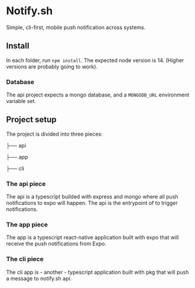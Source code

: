 # Notify.sh

Simple, cli-first, mobile push notification across systems.

## Install

In each folder, run `npm install`. The expected node version is 14. (Higher versions are probably going to work).

### Database

The api project expects a mongo database, and a `MONGODB_URL` environment variable set.

## Project setup

The project is divided into three pieces:

├── api

├── app

├── cli

### The api piece

The api is a typescript builded with express and mongo where all push notifications to expo will happen. The api is the entrypoint of to trigger notifications.

### The app piece

The app is a typescript react-native application built with expo that will receive the push notifications from Expo.

### The cli piece

The cli app is - another - typescript application built with pkg that will push a message to notify.sh api.
